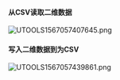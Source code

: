 #### 从CSV读取二维数据

![UTOOLS1567057407645.png](https://md-imag.oss-cn-beijing.aliyuncs.com/UTOOLS1567057407645.png)

#### 写入二维数据到为CSV

![UTOOLS1567057439861.png](https://md-imag.oss-cn-beijing.aliyuncs.com/UTOOLS1567057439861.png)

